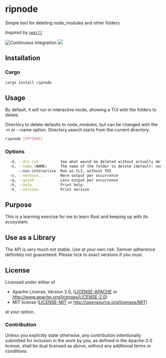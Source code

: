 # ripnode

Simple tool for deleting node_modules and other folders

*Inspired by [`npkill`](https://www.npmjs.com/package/npkill)*

![Continuous integration](https://github.com/JorgeMayoral/ripnode/workflows/Continuous%20integration/badge.svg)
[![](https://img.shields.io/crates/v/ripnode.svg)](https://crates.io/crates/ripnode)

## Installation

### Cargo

```sh
cargo install ripnode
```

## Usage

By default, it will run in interactive mode, showing a TUI with the folders to delete.

Directory to delete defaults to node_modules, but can be changed with the -n or --name option.
Directory search starts from the current directory.

```sh
ripnode [OPTIONS]
```

### Options

```sh
  -d, --dry-run          See what would be deleted without actually deleting anything
  -n, --name <NAME>      The name of the folder to delete [default: node_modules]
      --non-interactive  Run as CLI, without TUI
  -v, --verbose...       More output per occurrence
  -q, --quiet...         Less output per occurrence
  -h, --help             Print help
  -V, --version          Print version
```

## Purpose

This is a learning exercise for me to learn Rust and keeping up with its ecosystem.

## Use as a Library

The API is very much not stable. Use at your own risk. Semver adherence definitely not guaranteed. Please lock to exact versions if you must.

## License

Licensed under either of

* Apache License, Version 2.0, ([LICENSE-APACHE](LICENSE-APACHE) or http://www.apache.org/licenses/LICENSE-2.0)
* MIT license ([LICENSE-MIT](LICENSE-MIT) or http://opensource.org/licenses/MIT)

at your option.

### Contribution

Unless you explicitly state otherwise, any contribution intentionally submitted
for inclusion in the work by you, as defined in the Apache-2.0 license, shall be dual licensed as above, without any
additional terms or conditions.
